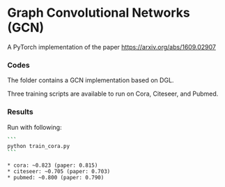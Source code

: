 # Graph Convolutional Networks (GCN)

A PyTorch implementation of the paper https://arxiv.org/abs/1609.02907

### Codes

The folder contains a GCN implementation based on DGL.

Three training scripts are available to run on Cora, Citeseer, and Pubmed.

### Results

Run with following:

~~~bash
```
python train_cora.py
```
~~~

```
* cora: ~0.823 (paper: 0.815)
* citeseer: ~0.705 (paper: 0.703)
* pubmed: ~0.800 (paper: 0.790)
```

 

